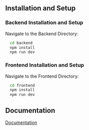 
## Installation and Setup

### Backend Installation and Setup

Navigate to the Backend Directory:

```bash
  cd backend
  npm install
  npm run dev
```

### Frontend Installation and Setup

Navigate to the Frontend Directory:

```bash
  cd frontend
  npm install
  npm run dev
```    

## Documentation

[Documentation](https://linktodocumentation)

